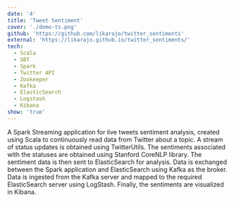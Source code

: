```yaml
---
date: '4'
title: 'Tweet Sentiment'
cover: './demo-ts.png'
github: 'https://github.com/likarajo/twitter_sentiments'
external: 'https://likarajo.github.io/twitter_sentiments/'
tech:
  - Scala
  - SBT
  - Spark
  - Twitter API
  - Zookeeper
  - Kafka
  - ElasticSearch
  - Logstash
  - Kibana
show: 'true'
---
```


A Spark Streaming application for live tweets sentiment analysis, created using Scala to continuously read data from Twitter about a topic. 
A stream of status updates is obtained using TwitterUtils.
The sentiments associated with the statuses are obtained using Stanford CoreNLP library.
The sentiment data is then sent to ElasticSearch for analysis. 
Data is exchanged between the Spark application and ElasticSearch using Kafka as the broker. 
Data is ingested from the Kafka server and mapped to the required ElasticSearch server using LogStash. 
Finally, the sentiments are visualized in Kibana.